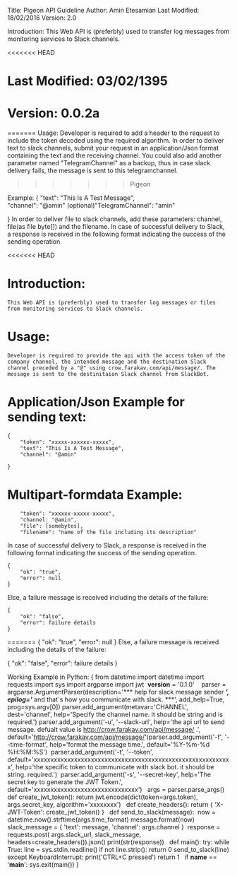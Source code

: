 Title: Pigeon API Guideline
Author: Amin Etesamian
Last Modified: 18/02/2016
Version: 2.0

Introduction:
This Web API is (preferbly) used to transfer log messages from monitoring services to Slack channels.

<<<<<<< HEAD
# Last Modified: 03/02/1395

# Version: 0.0.2a
=======
Usage:
Developer is required to add a header to the request to include the token decoded using the required 
algorithm. In order to deliver text to slack channels, submit your request in an application/Json 
format containing the text and the receiving channel. You could also add another parameter named
"TelegramChannel" as a backup, thus in case slack delivery fails, the message is sent to this
telegramchannel.

>>>>>>> Pigeon

Example:
{
    "text": "This Is A Test Message",       
    "channel": "@amin"
    (optional)"TelegramChannel": "amin"

}
In order to deliver file to slack channels, add these parameters: channel, file(as file byte[]) and the filename.
In case of successful delivery to Slack, a response is received in the following format indicating the success of the sending operation.

<<<<<<< HEAD
# Introduction:
	This Web API is (preferbly) used to transfer log messages or files from monitoring services to Slack channels.


# Usage:
	Developer is required to provide the api with the access token of the company channel, the intended message and the destination Slack channel preceded by a "@" using crow.farakav.com/api/message/. The message is sent to the destinitaion Slack channel from SlackBot.
	

# Application/Json Example for sending text:
	
	{
		"token": "xxxxx-xxxxxx-xxxxx",	
		"text": "This Is A Test Message",		
		"channel": "@amin"
		
	}

# Multipart-formdata Example:
		"token": "xxxxxx-xxxxx-xxxxx",
		"channel: "@amin",
		"file": [somebytes],
		"filename": "name of the file including its description"

	
In case of successful delivery to Slack, a response is received in the following format indicating the success of the sending operation.
	
    {
		"ok": "true",
		"error": null
	}


Else, a failure message is received including the details of the failure:
	
    {
		"ok": "false",
		"error": failure details
	}


=======
{
    "ok": "true",
    "error": null
}
Else, a failure message is received including the details of the failure:

{
    "ok": "false",
    "error": failure details
}


Working Example in Python:
​{
from datetime import datetime
import requests
import sys
import argparse
import jwt
​
__version__ = '0.1.0'
​
​
​
parser = argparse.ArgumentParser(description='*** help for slack message sender ***',
                                 epilog='*** and that`s how you communicate with slack. ***',
                                 add_help=True,
                                 prog=sys.argv[0])
​
parser.add_argument(metavar='CHANNEL',
                    dest='channel',
                    help='Specify the channel name. it should be string and is required.')
​
parser.add_argument('-u', '--slack-url',
                    help='the api url to send message. defualt value is http://crow.farakav.com/api/message/ .',
                    default='http://crow.farakav.com/api/message/')
​
parser.add_argument('-f', '--time-format',
                    help='format the message time.',
                    default='%Y-%m-%d %H:%M:%S')
​
parser.add_argument('-t', '--token',
                    default='xxxxxxxxxxxxxxxxxxxxxxxxxxxxxxxxxxxxxxxxxxxxxxxxxxxxxxxxxxx',
                    help='the specific token to communicate with slack bot. it should be string. required.')
​
parser.add_argument('-s', '--secret-key',
                    help='The secret key to generate the JWT Token.',
                    default='xxxxxxxxxxxxxxxxxxxxxxxxxxxxxxx')
​
​
args = parser.parse_args()
​
​
def create_jwt_token():
    return jwt.encode(dict(token=args.token), args.secret_key, algorithm='xxxxxxxx')
​
​
def create_headers():
    return {
        'X-JWT-Token': create_jwt_token()
    }
​
​
def send_to_slack(message):
​
    now = datetime.now().strftime(args.time_format)
    message.format(now)
    slack_message = {
        'text': message,
        'channel': args.channel
    }
​
    response = requests.post(
        args.slack_url,
        slack_message,
        headers=create_headers()).json()
    print(str(response))
​
​
def main():
    try:
        while True:
            line = sys.stdin.readline()
            if not line.strip():
                return 0
            send_to_slack(line)
    except KeyboardInterrupt:
        print('CTRL+C pressed')
        return 1
​
​
if __name__ == '__main__':
    sys.exit(main())
}
